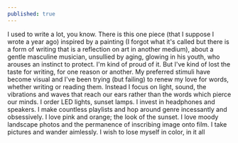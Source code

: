 ```yaml
---
published: true
---
```


I used to write a lot, you know.
There is this one piece (that I suppose I wrote a year ago) inspired by a painting (I forgot what it's called but there is a form of writing that is a reflection on art in another medium), about a gentle masculine musician, unsullied by aging, glowing in his youth, who arouses an instinct to protect. I'm kind of proud of it. 
But I've kind of lost the taste for writing, for one reason or another. My preferred stimuli have become visual and I've been trying (but failing) to renew my love for words, whether writing or reading them. Instead I focus on light, sound, the vibrations and waves that reach our ears rather than the words which pierce our minds. I order LED lights, sunset lamps. I invest in headphones and speakers. I make countless playlists and hop around genre incessantly and obsessively. I love pink and orange; the look of the sunset. I love moody landscape photos and the permanence of inscribing image onto film. I take pictures and wander aimlessly. I wish to lose myself in color, in it all